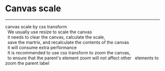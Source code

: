 # Canvas scale 
---
canvas scale by css transform  
&nbsp;
We usually use resize to scale the canvas  
&nbsp;
it needs to clear the canvas, calculate the scale,   
&nbsp;
save the martrix, and recalculate the contents of the canvas  
&nbsp;
it will consume extra performance  
&nbsp;
It is recommended to use css transform to zoom the canvas,   
&nbsp;
to ensure that the parent's element zoom will not affect other
&nbsp;
elements to zoom the parent label  